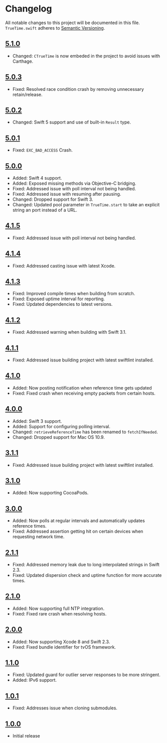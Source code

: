 # Changelog

All notable changes to this project will be documented in this file.
`TrueTime.swift` adheres to [Semantic Versioning](http://semver.org/).

## [5.1.0](https://github.com/instacart/TrueTime.swift/releases/tag/5.1.0)

- Changed: `CTrueTime` is now embeded in the project to avoid issues with Carthage.

## [5.0.3](https://github.com/instacart/TrueTime.swift/releases/tag/5.0.2)

- Fixed: Resolved race condition crash by removing unnecessary retain/release.

## [5.0.2](https://github.com/instacart/TrueTime.swift/releases/tag/5.0.2)

- Changed: Swift 5 support and use of built-in `Result` type.

## [5.0.1](https://github.com/instacart/TrueTime.swift/releases/tag/5.0.1)

- Fixed: `EXC_BAD_ACCESS` Crash.
  
## [5.0.0](https://github.com/instacart/TrueTime.swift/releases/tag/5.0.0)

- Added: Swift 4 support.
- Added: Exposed missing methods via Objective-C bridging.
- Fixed: Addressed issue with poll interval not being handled.
- Fixed: Addressed issue with resuming after pausing.
- Changed: Dropped support for Swift 3.
- Changed: Updated pool parameter in `TrueTime.start` to take an explicit
  string an port instead of a URL.

## [4.1.5](https://github.com/instacart/TrueTime.swift/releases/tag/4.1.5)

- Fixed: Addressed issue with poll interval not being handled.

## [4.1.4](https://github.com/instacart/TrueTime.swift/releases/tag/4.1.4)

- Fixed: Addressed casting issue with latest Xcode.

## [4.1.3](https://github.com/instacart/TrueTime.swift/releases/tag/4.1.3)

- Fixed: Improved compile times when building from scratch.
- Fixed: Exposed uptime interval for reporting.
- Fixed: Updated dependencies to latest versions.

## [4.1.2](https://github.com/instacart/TrueTime.swift/releases/tag/4.1.2)

- Fixed: Addressed warning when building with Swift 3.1.

## [4.1.1](https://github.com/instacart/TrueTime.swift/releases/tag/4.1.1)

- Fixed: Addressed issue building project with latest swiftlint installed.

## [4.1.0](https://github.com/instacart/TrueTime.swift/releases/tag/4.1.0)

- Added: Now posting notification when reference time gets updated
- Fixed: Fixed crash when receiving empty packets from certain hosts.

## [4.0.0](https://github.com/instacart/TrueTime.swift/releases/tag/4.0.0)

- Added: Swift 3 support.
- Added: Support for configuring polling interval.
- Changed: `retrieveReferenceTime` has been renamed to `fetchIfNeeded`.
- Changed: Dropped support for Mac OS 10.9.

## [3.1.1](https://github.com/instacart/TrueTime.swift/releases/tag/3.1.1)

- Fixed: Addressed issue building project with latest swiftlint installed.

## [3.1.0](https://github.com/instacart/TrueTime.swift/releases/tag/3.1.0)

- Added: Now supporting CocoaPods.

## [3.0.0](https://github.com/instacart/TrueTime.swift/releases/tag/3.0.0)

- Added: Now polls at regular intervals and automatically updates reference
  times.
- Fixed: Addressed assertion getting hit on certain devices when requesting
  network time. 

## [2.1.1](https://github.com/instacart/TrueTime.swift/releases/tag/2.1.1)

- Fixed: Addressed memory leak due to long interpolated strings in Swift 2.3.
- Fixed: Updated dispersion check and uptime function for more accurate times.

## [2.1.0](https://github.com/instacart/TrueTime.swift/releases/tag/2.1.0)

- Added: Now supporting full NTP integration.
- Fixed: Fixed rare crash when resolving hosts.

## [2.0.0](https://github.com/instacart/TrueTime.swift/releases/tag/2.0.0)

- Added: Now supporting Xcode 8 and Swift 2.3.
- Fixed: Fixed bundle identifier for tvOS framework.

## [1.1.0](https://github.com/instacart/TrueTime.swift/releases/tag/1.1.0)

- Fixed: Updated guard for outlier server responses to be more stringent.
- Added: IPv6 support.

## [1.0.1](https://github.com/instacart/TrueTime.swift/releases/tag/1.0.1)

- Fixed: Addresses issue when cloning submodules.

## [1.0.0](https://github.com/instacart/TrueTime.swift/releases/tag/1.0.0)

- Initial release
